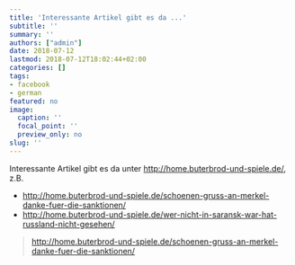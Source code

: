 ```yaml
---
title: 'Interessante Artikel gibt es da ...'
subtitle: ''
summary: ''
authors: ["admin"]
date: 2018-07-12
lastmod: 2018-07-12T18:02:44+02:00
categories: []
tags:
- facebook
- german
featured: no
image:
  caption: ''
  focal_point: ''
  preview_only: no
slug: ''
---
```

Interessante Artikel gibt es da unter http://home.buterbrod-und-spiele.de/, z.B.

- http://home.buterbrod-und-spiele.de/schoenen-gruss-an-merkel-danke-fuer-die-sanktionen/
- http://home.buterbrod-und-spiele.de/wer-nicht-in-saransk-war-hat-russland-nicht-gesehen/
> http://home.buterbrod-und-spiele.de/schoenen-gruss-an-merkel-danke-fuer-die-sanktionen/


